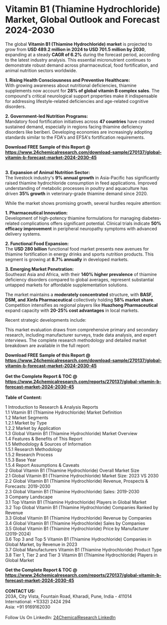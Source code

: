 <h1>Vitamin B1 (Thiamine Hydrochloride) Market, Global Outlook and Forecast 2024-2030</h1><p>The global <strong>Vitamin B1 (Thiamine Hydrochloride) market</strong> is projected to grow from <strong>USD 489.2 million in 2024 to USD 701.5 million by 2030</strong>, expanding at a steady <strong>CAGR of 6.2%</strong> during the forecast period, according to the latest industry analysis. This essential micronutrient continues to demonstrate robust demand across pharmaceutical, food fortification, and animal nutrition sectors worldwide.</p><p><strong>1. Rising Health Consciousness and Preventive Healthcare:</strong><br>
With growing awareness about nutritional deficiencies, thiamine supplements now account for <strong>28% of global vitamin B complex sales</strong>. The compound's critical neurological support properties make it indispensable for addressing lifestyle-related deficiencies and age-related cognitive disorders.</p><p><strong>2. Government-led Nutrition Programs:</strong><br>
Mandatory food fortification initiatives across <strong>47 countries</strong> have created sustained demand, especially in regions facing thiamine deficiency disorders like beriberi. Developing economies are increasingly adopting standards similar to the FDA's and EFSA's fortification requirements.</p><div><b>Download FREE Sample of this Report @ 
            <a href="https://www.24chemicalresearch.com/download-sample/270137/global-vitamin-b-forecast-market-2024-2030-45">
            https://www.24chemicalresearch.com/download-sample/270137/global-vitamin-b-forecast-market-2024-2030-45</a></b></div><br><p><strong>3. Expansion of Animal Nutrition Sector:</strong><br>
The livestock industry's <strong>9% annual growth</strong> in Asia-Pacific has significantly raised thiamine hydrochloride consumption in feed applications. Improved understanding of metabolic processes in poultry and aquaculture has driven <strong>35% growth</strong> in veterinary-grade thiamine demand since 2020.</p><p>While the market shows promising growth, several hurdles require attention:</p><p><strong>1. Pharmaceutical Innovation:</strong><br>
Development of high-potency thiamine formulations for managing diabetes-related complications offers significant potential. Clinical trials indicate <strong>50% efficacy improvement</strong> in peripheral neuropathy symptoms with advanced delivery systems.</p><p><strong>2. Functional Food Expansion:</strong><br>
The <strong>USD 280 billion</strong> functional food market presents new avenues for thiamine fortification in energy drinks and sports nutrition products. This segment is growing at <strong>8.7% annually</strong> in developed markets.</p><p><strong>3. Emerging Market Penetration:</strong><br>
Southeast Asia and Africa, with their <strong>140% higher prevalence</strong> of thiamine deficiency disorders compared to global averages, represent substantial untapped markets for affordable supplementation solutions.</p><p>The market maintains a <strong>moderately concentrated</strong> structure, with <strong>BASF, DSM, and Xinfa Pharmaceutical</strong> collectively holding <strong>58% market share</strong>. Competition intensifies as regional players like <strong>Huazhong Pharmaceutical</strong> expand capacity with <strong>20-25% cost advantages</strong> in local markets.</p><p>Recent strategic developments include:</p><p>This market evaluation draws from comprehensive primary and secondary research, including manufacturer surveys, trade data analysis, and expert interviews. The complete research methodology and detailed market breakdown are available in the full report:</p><div><b>Download FREE Sample of this Report @ 
            <a href="https://www.24chemicalresearch.com/download-sample/270137/global-vitamin-b-forecast-market-2024-2030-45">
            https://www.24chemicalresearch.com/download-sample/270137/global-vitamin-b-forecast-market-2024-2030-45</a></b></div><br><div><b>Get the Complete Report & TOC @ 
            <a href="https://www.24chemicalresearch.com/reports/270137/global-vitamin-b-forecast-market-2024-2030-45">
            https://www.24chemicalresearch.com/reports/270137/global-vitamin-b-forecast-market-2024-2030-45</a></b></div><br>
            <b>Table of Content:</b><p>1 Introduction to Research & Analysis Reports<br />
    1.1 Vitamin B1 (Thiamine Hydrochloride) Market Definition<br />
    1.2 Market Segments<br />
        1.2.1 Market by Type<br />
        1.2.2 Market by Application<br />
    1.3 Global Vitamin B1 (Thiamine Hydrochloride) Market Overview<br />
    1.4 Features & Benefits of This Report<br />
    1.5 Methodology & Sources of Information<br />
        1.5.1 Research Methodology<br />
        1.5.2 Research Process<br />
        1.5.3 Base Year<br />
        1.5.4 Report Assumptions & Caveats<br />
2 Global Vitamin B1 (Thiamine Hydrochloride) Overall Market Size<br />
    2.1 Global Vitamin B1 (Thiamine Hydrochloride) Market Size: 2023 VS 2030<br />
    2.2 Global Vitamin B1 (Thiamine Hydrochloride) Revenue, Prospects & Forecasts: 2019-2030<br />
    2.3 Global Vitamin B1 (Thiamine Hydrochloride) Sales: 2019-2030<br />
3 Company Landscape<br />
    3.1 Top Vitamin B1 (Thiamine Hydrochloride) Players in Global Market<br />
    3.2 Top Global Vitamin B1 (Thiamine Hydrochloride) Companies Ranked by Revenue<br />
    3.3 Global Vitamin B1 (Thiamine Hydrochloride) Revenue by Companies<br />
    3.4 Global Vitamin B1 (Thiamine Hydrochloride) Sales by Companies<br />
    3.5 Global Vitamin B1 (Thiamine Hydrochloride) Price by Manufacturer (2019-2024)<br />
    3.6 Top 3 and Top 5 Vitamin B1 (Thiamine Hydrochloride) Companies in Global Market, by Revenue in 2023<br />
    3.7 Global Manufacturers Vitamin B1 (Thiamine Hydrochloride) Product Type<br />
    3.8 Tier 1, Tier 2 and Tier 3 Vitamin B1 (Thiamine Hydrochloride) Players in Global Market<br />
    </p><div><b>Get the Complete Report & TOC @ 
            <a href="https://www.24chemicalresearch.com/reports/270137/global-vitamin-b-forecast-market-2024-2030-45">
            https://www.24chemicalresearch.com/reports/270137/global-vitamin-b-forecast-market-2024-2030-45</a></b></div><br><b>CONTACT US:</b><br>
            203A, City Vista, Fountain Road, Kharadi, Pune, India - 411014<br>
            International: +1(332) 2424 294<br>
            Asia: +91 9169162030 <br><br>
            Follow Us On LinkedIn: <a href="https://www.linkedin.com/company/24chemicalresearch/">24ChemicalResearch LinkedIn</a>
